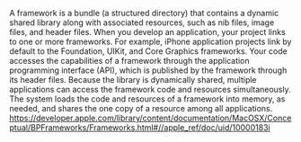 A framework is a bundle (a structured directory) that contains a dynamic shared library along with associated resources, such as nib files, image files, and header files. When you develop an application, your project links to one or more frameworks. For example, iPhone application projects link by default to the Foundation, UIKit, and Core Graphics frameworks. Your code accesses the capabilities of a framework through the application programming interface (API), which is published by the framework through its header files. Because the library is dynamically shared, multiple applications can access the framework code and resources simultaneously. The system loads the code and resources of a framework into memory, as needed, and shares the one copy of a resource among all applications.
https://developer.apple.com/library/content/documentation/MacOSX/Conceptual/BPFrameworks/Frameworks.html#//apple_ref/doc/uid/10000183i
